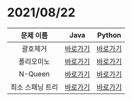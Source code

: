 # 2021/08/22
문제 이름 | Java | Python
|:-----:|:---:|:---:|
|괄호제거| [바로가기](https://github.com/Rain3321/algorithm_study/blob/main/minwoo.seo/src/BJ2800.java) | [바로가기](https://github.com/Rain3321/algorithm_study/blob/main/minwoo.lee/2021.08.21/BJ2800.py) |
|폴리오미노| [바로가기](https://github.com/Rain3321/algorithm_study/blob/main/minwoo.seo/src/BJ1343.java) | [바로가기](https://github.com/Rain3321/algorithm_study/blob/main/minwoo.lee/2021.08.21/BJ1343.py) |
|N-Queen| [바로가기](https://github.com/Rain3321/algorithm_study/blob/main/minwoo.seo/src/BJ9663.java) | [바로가기](https://github.com/Rain3321/algorithm_study/blob/main/minwoo.lee/2021.08.22/BJ9663.py) |
|최소 스패닝 트리| [바로가기](https://github.com/Rain3321/algorithm_study/blob/main/minwoo.seo/src/BJ1197.java) | [바로가기](https://github.com/Rain3321/algorithm_study/blob/main/minwoo.lee/2021.08.22/BJ1197.py) |
